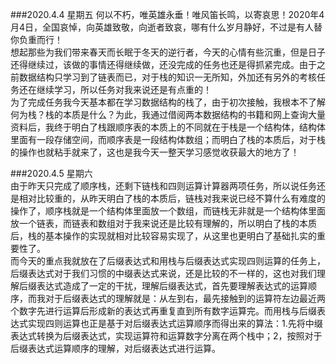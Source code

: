 ###2020.4.4   星期五
何以不朽，唯英雄永垂！唯风笛长鸣，以寄哀思！2020年4月4日，全国哀悼，向英雄致敬，向逝者致哀，哪有什么岁月静好，不过是有人替你负重而行！  
想起那些为我们带来春天而长眠于冬天的逆行者，今天的心情有些沉重，但是日子还得继续过，该做的事情还得继续做，还没完成的任务也还是得抓紧完成。由于之前数据结构只学习到了链表而已，对于栈的知识一无所知，外加还有另外的考核任务还在继续学习，所以任务对我来说还是有点重的！  
为了完成任务我今天基本都在学习数据结构的栈了，由于初次接触，我根本不了解何为栈？栈的本质是什么？为此，我通过借阅两本数据结构的书籍和网上查询大量资料后，我终于明白了栈跟顺序表的本质上的不同就在于栈是一个结构体，结构体里面有一段存储空间，而顺序表是一段结构体数组；而明白了栈的本质后，对于栈的操作也就粘手就来了，这也是我今天一整天学习感觉收获最大的地方了！

###2020.4.5  星期六  
由于昨天只完成了顺序栈，还剩下链栈和四则运算计算器两项任务，所以说任务还是相对比较重的，从昨天明白了栈的本质后，链栈对我来说已经不算什么有难度的操作了，顺序栈就是一个结构体里面放一个数组，而链栈无非就是一个结构体里面放一个链表，而链表和数组对于我来说还是比较有理解的，所以明白了栈的本质后，栈的基本操作的实现就相对比较容易实现了，从这里也更明白了基础扎实的重要性了。  
而今天的重点我就放在了后缀表达式和用栈与后缀表达式实现四则运算的任务上，后缀表达式对于我们习惯的中缀表达式来说，还是比较的不一样的，这也对我们理解后缀表达式造成了一定的干扰，理解后缀表达式，首先要理解表达式的运算顺序，而我对于后缀表达式的理解就是：从左到右，最先接触到的运算符左边最近两个数字先进行运算后形成新的表达式再重复直到所有数字运算完。而用栈与后缀表达式实现四则运算也正是基于对后缀表达式运算顺序而得出来的算法：1.先将中缀表达式转换为后缀表达式，实现运算符和运算数字分离在两个栈中；2，按照对于后缀表达式运算顺序的理解，对后缀表达式进行运算。